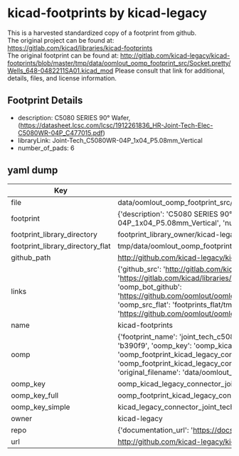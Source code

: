 # kicad-footprints by kicad-legacy  
This is a harvested standardized copy of a footprint from github.  
The original project can be found at:  
https://gitlab.com/kicad/libraries/kicad-footprints  
The original footprint can be found at:
http://gitlab.com/kicad-legacy/kicad-footprints/blob/master/tmp/data/oomlout_oomp_footprint_src/Socket.pretty/Wells_648-0482211SA01.kicad_mod
Please consult that link for additional, details, files, and license information.  
## Footprint Details
* description: C5080 SERIES 90° Wafer, (https://datasheet.lcsc.com/lcsc/1912261836_HR-Joint-Tech-Elec-C5080WR-04P_C477015.pdf)  
* libraryLink: Joint-Tech_C5080WR-04P_1x04_P5.08mm_Vertical  
* number_of_pads: 6  
## yaml dump  
| Key | Value |  
| --- | --- |  
| file | data/oomlout_oomp_footprint_src/kicad-footprints/Connector.pretty/Joint-Tech_C5080WR-04P_1x04_P5.08mm_Vertical.kicad_mod |  
| footprint | {'description': 'C5080 SERIES 90° Wafer, (https://datasheet.lcsc.com/lcsc/1912261836_HR-Joint-Tech-Elec-C5080WR-04P_C477015.pdf)', 'libraryLink': 'Joint-Tech_C5080WR-04P_1x04_P5.08mm_Vertical', 'number_of_pads': 6} |  
| footprint_library_directory | footprint_library_owner/kicad-legacy_kicad-footprints |  
| footprint_library_directory_flat | tmp/data/oomlout_oomp_footprint_src/footprints_flat/kicad_legacy_connector_joint_tech_c5080wr_04p_1x04_p5_08mm_vertical/working |  
| github_path | http://github.com/kicad-legacy/kicad-footprints/blob/master/tmp/data/oomlout_oomp_footprint_src/Connector.pretty/Joint-Tech_C5080WR-04P_1x04_P5.08mm_Vertical.kicad_mod |  
| links | {'github_src': 'http://gitlab.com/kicad-legacy/kicad-footprints/blob/master/tmp/data/oomlout_oomp_footprint_src/Socket.pretty/Wells_648-0482211SA01.kicad_mod', 'github_src_repo': 'https://gitlab.com/kicad/libraries/kicad-footprints', 'oomp_bot': 'tmp/data/oomlout_oomp_footprint_src/footprints/kicad_legacy_connector_joint_tech_c5080wr_04p_1x04_p5_08mm_vertical/working', 'oomp_bot_github': 'https://github.com/oomlout/oomlout_oomp_footprint_bot/tree/main/tmp/data/oomlout_oomp_footprint_src/footprints/kicad_legacy_connector_joint_tech_c5080wr_04p_1x04_p5_08mm_vertical/working', 'oomp_src_flat': 'footprints_flat/tmp/data/oomlout_oomp_footprint_src/footprints_flat/kicad_legacy_connector_joint_tech_c5080wr_04p_1x04_p5_08mm_vertical/working', 'oomp_src_flat_github': 'https://github.com/oomlout/oomlout_oomp_footprint_src/tree/main/tmp/data/oomlout_oomp_footprint_src/footprints_flat/kicad_legacy_connector_joint_tech_c5080wr_04p_1x04_p5_08mm_vertical/working'} |  
| name | kicad-footprints |  
| oomp | {'footprint_name': 'joint_tech_c5080wr_04p_1x04_p5_08mm_vertical', 'library_name': 'connector', 'md5': 'b390f90c698ff0a79d7f67dbf511045e', 'md5_10': 'b390f90c69', 'md5_5': 'b390f', 'md5_6': 'b390f9', 'oomp_key': 'oomp_kicad_legacy_connector_joint_tech_c5080wr_04p_1x04_p5_08mm_vertical', 'oomp_key_extra': 'oomp_footprint_kicad_legacy_connector_joint_tech_c5080wr_04p_1x04_p5_08mm_vertical', 'oomp_key_full': 'oomp_footprint_kicad_legacy_connector_joint_tech_c5080wr_04p_1x04_p5_08mm_vertical_b390f9', 'oomp_key_simple': 'kicad_legacy_connector_joint_tech_c5080wr_04p_1x04_p5_08mm_vertical', 'original_filename': 'data/oomlout_oomp_footprint_src/kicad-footprints/Connector.pretty/Joint-Tech_C5080WR-04P_1x04_P5.08mm_Vertical.kicad_mod', 'owner_name': 'kicad_legacy'} |  
| oomp_key | oomp_kicad_legacy_connector_joint_tech_c5080wr_04p_1x04_p5_08mm_vertical |  
| oomp_key_full | oomp_footprint_kicad_legacy_connector_joint_tech_c5080wr_04p_1x04_p5_08mm_vertical |  
| oomp_key_simple | kicad_legacy_connector_joint_tech_c5080wr_04p_1x04_p5_08mm_vertical |  
| owner | kicad-legacy |  
| repo | {'documentation_url': 'https://docs.github.com/rest/repos/repos#get-a-repository', 'message': 'Not Found'} |  
| url | http://github.com/kicad-legacy/kicad-footprints |  

